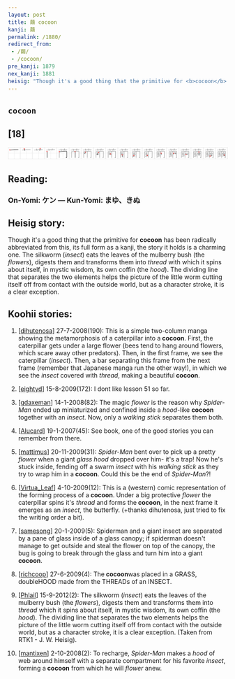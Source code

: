 ```yaml
---
layout: post
title: 繭 cocoon
kanji: 繭
permalink: /1880/
redirect_from:
 - /繭/
 - /cocoon/
pre_kanji: 1879
nex_kanji: 1881
heisig: "Though it's a good thing that the primitive for <b>cocoon</b> has been radically abbreviated from this, its full form as a kanji, the story it holds is a charming one. The silkworm (<i>insect</i>) eats the leaves of the mulberry bush (the <i>flowers</i>), digests them and transforms them into <i>thread</i> with which it spins about itself, in mystic wisdom, its own coffin (the <i>hood</i>). The dividing line that separates the two elements helps the picture of the little worm cutting itself off from contact with the outside world, but as a character stroke, it is a clear exception."
---
```


## `cocoon`

## [18]

<div class="stroke"><img src="../images/E7B9AD.png" /></div>

## Reading:

### On-Yomi: ケン &mdash; Kun-Yomi: まゆ、きぬ

## Heisig story:

Though it's a good thing that the primitive for <b>cocoon</b> has been radically abbreviated from this, its full form as a kanji, the story it holds is a charming one. The silkworm (<i>insect</i>) eats the leaves of the mulberry bush (the <i>flowers</i>), digests them and transforms them into <i>thread</i> with which it spins about itself, in mystic wisdom, its own coffin (the <i>hood</i>). The dividing line that separates the two elements helps the picture of the little worm cutting itself off from contact with the outside world, but as a character stroke, it is a clear exception.

## Koohii stories:

1) [<a href="http://kanji.koohii.com/profile/dihutenosa">dihutenosa</a>] 27-7-2008(190): This is a simple two-column manga showing the metamorphosis of a caterpillar into a<strong> cocoon</strong>. First, the caterpillar gets under a large flower (bees tend to hang around flowers, which scare away other predators). Then, in the first frame, we see the caterpillar (<em>insect</em>). Then, a bar separating this frame from the next frame (remember that Japanese manga run the other way!), in which we see the <em>insect</em> covered with <em>thread</em>, making a beautiful<strong> cocoon</strong>.

2) [<a href="http://kanji.koohii.com/profile/eightyd">eightyd</a>] 15-8-2009(172): I dont like lesson 51 so far.

3) [<a href="http://kanji.koohii.com/profile/gdaxeman">gdaxeman</a>] 14-1-2008(82): The magic <em>flower</em> is the reason why <em>Spider-Man</em> ended up miniaturized and confined inside a <em>hood</em>-like <strong>cocoon</strong> together with an <em>insect</em>. Now, only a <em>walking stick</em> separates them both.

4) [<a href="http://kanji.koohii.com/profile/Alucard">Alucard</a>] 19-1-2007(45): See book, one of the good stories you can remember from there.

5) [<a href="http://kanji.koohii.com/profile/mattimus">mattimus</a>] 20-11-2009(31): <em>Spider-Man</em> bent over to pick up a pretty <em>flower</em> when a giant <em>glass hood</em> dropped over him- it&#039;s a trap! Now he&#039;s stuck inside, fending off a swarm <em>insect</em> with his <em>walking stick</em> as they try to wrap him in a<strong> cocoon</strong>. Could this be the end of <em>Spider-Man</em>?!

6) [<a href="http://kanji.koohii.com/profile/Virtua_Leaf">Virtua_Leaf</a>] 4-10-2009(12): This is a (western) comic representation of the forming process of a<strong> cocoon</strong>. Under a big protective <em>flower</em> the caterpillar spins it&#039;s <em>thread</em> and forms the<strong> cocoon</strong>, in the next frame it emerges as an <em>insect</em>, the butterfly. (+thanks dihutenosa, just tried to fix the writing order a bit).

7) [<a href="http://kanji.koohii.com/profile/samesong">samesong</a>] 20-1-2009(5): Spiderman and a giant insect are separated by a pane of glass inside of a glass canopy; if spiderman doesn&#039;t manage to get outside and steal the flower on top of the canopy, the bug is going to break through the glass and turn him into a giant<strong> cocoon</strong>.

8) [<a href="http://kanji.koohii.com/profile/richcoop">richcoop</a>] 27-6-2009(4): The<strong> cocoon</strong>was placed in a GRASS, doubleHOOD made from the THREADs of an INSECT.

9) [<a href="http://kanji.koohii.com/profile/Phlail">Phlail</a>] 15-9-2012(2): The silkworm (<em>insect</em>) eats the leaves of the mulberry bush (the <em>flowers</em>), digests them and transforms them into <em>thread</em> which it spins about itself, in mystic wisdom, its own coffin (the <em>hood</em>). The dividing line that separates the two elements helps the picture of the little worm cutting itself off from contact with the outside world, but as a character stroke, it is a clear exception. (Taken from RTK1 - J. W. Heisig).

10) [<a href="http://kanji.koohii.com/profile/mantixen">mantixen</a>] 2-10-2008(2): To recharge, <em>Spider-Man</em> makes a <em>hood</em> of web around himself with a separate compartment for his favorite <em>insect</em>, forming a<strong> cocoon</strong> from which he will <em>flower</em> anew.
